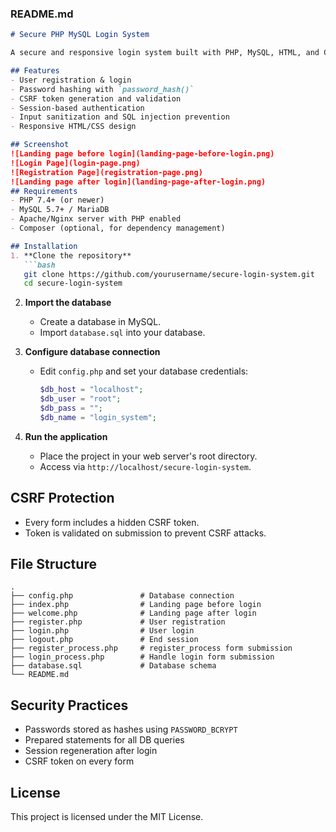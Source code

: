 
### **README.md**

````markdown
# Secure PHP MySQL Login System

A secure and responsive login system built with PHP, MySQL, HTML, and CSS. Implements **CSRF tokens**, **password hashing**, and **session management** to protect against SQL injection, XSS, and CSRF attacks.

## Features
- User registration & login
- Password hashing with `password_hash()`
- CSRF token generation and validation
- Session-based authentication
- Input sanitization and SQL injection prevention
- Responsive HTML/CSS design

## Screenshot
![Landing page before login](landing-page-before-login.png)
![Login Page](login-page.png)
![Registration Page](registration-page.png)
![Landing page after login](landing-page-after-login.png)
## Requirements
- PHP 7.4+ (or newer)
- MySQL 5.7+ / MariaDB
- Apache/Nginx server with PHP enabled
- Composer (optional, for dependency management)

## Installation
1. **Clone the repository**
   ```bash
   git clone https://github.com/yourusername/secure-login-system.git
   cd secure-login-system
````

2. **Import the database**

   * Create a database in MySQL.
   * Import `database.sql` into your database.

3. **Configure database connection**

   * Edit `config.php` and set your database credentials:

     ```php
     $db_host = "localhost";
     $db_user = "root";
     $db_pass = "";
     $db_name = "login_system";
     ```

4. **Run the application**

   * Place the project in your web server's root directory.
   * Access via `http://localhost/secure-login-system`.

## CSRF Protection

* Every form includes a hidden CSRF token.
* Token is validated on submission to prevent CSRF attacks.

## File Structure

```
.
├── config.php               # Database connection
├── index.php                # Landing page before login
├── welcome.php              # Landing page after login
├── register.php             # User registration
├── login.php                # User login
├── logout.php               # End session
├── register_process.php     # register_process form submission
├── login_process.php        # Handle login form submission
├── database.sql             # Database schema
└── README.md
```

## Security Practices

* Passwords stored as hashes using `PASSWORD_BCRYPT`
* Prepared statements for all DB queries
* Session regeneration after login
* CSRF token on every form

## License

This project is licensed under the MIT License.

```
